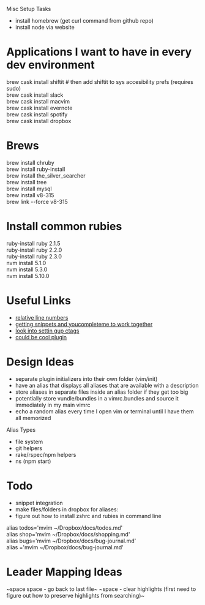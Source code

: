 Misc Setup Tasks
* install homebrew (get curl command from github repo)
* install node via website

# Applications I want to have in every dev environment
brew cask install shiftit   # then add shiftit to sys accesibility prefs (requires sudo)  
brew cask install slack   
brew cask install macvim  
brew cask install evernote  
brew cask install spotify  
brew cask install dropbox  

# Brews
brew install chruby  
brew install ruby-install  
brew install the_silver_searcher  
brew install tree  
brew install mysql  
brew install v8-315  
brew link --force v8-315  

# Install common rubies
ruby-install ruby 2.1.5  
ruby-install ruby 2.2.0  
ruby-install ruby 2.3.0  
nvm install 5.1.0  
nvm install 5.3.0  
nvm install 5.10.0  

# Useful Links
* [relative line numbers](http://jeffkreeftmeijer.com/2012/relative-line-numbers-in-vim-for-super-fast-movement/)  
* [getting snippets and youcompleteme to work together](http://stackoverflow.com/questions/14896327/ultisnips-and-youcompleteme)  
* [look into settin gup ctags](https://github.com/LaunchAcademy/vim-config/blob/4e54606e6e201612a7c2152eb190538166a8afc2/init/keybindings.vim#L80)  
* [could be cool plugin](https://github.com/easymotion/vim-easymotion)  

# Design Ideas
* separate plugin initializers into their own folder (vim/init)  
* have an alias that displays all aliases that are available with a description  
* store aliases in separate files inside an alias folder if they get too big  
* potentially store vundle/bundles in a vimrc.bundles and source it immediately in my main vimrc  
* echo a random alias every time I open vim or terminal until I have them all memorized  


Alias Types
* file system
* git helpers
* rake/rspec/npm helpers
* ns (npm start)

# Todo
* snippet integration
* make files/folders in dropbox for aliases:
* figure out how to install zshrc and rubies in command line

alias todos='mvim ~/Dropbox/docs/todos.md'  
alias shop='mvim ~/Dropbox/docs/shopping.md'  
alias bugs='mvim ~/Dropbox/docs/bug-journal.md'  
alias ='mvim ~/Dropbox/docs/bug-journal.md'  

# Leader Mapping Ideas
~space space - go back to last file~
~space - clear highlights (first need to figure out how to preserve highlights from searching)~
